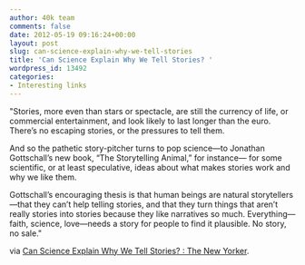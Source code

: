 ```yaml
---
author: 40k team
comments: false
date: 2012-05-19 09:16:24+00:00
layout: post
slug: can-science-explain-why-we-tell-stories
title: 'Can Science Explain Why We Tell Stories? '
wordpress_id: 13492
categories:
- Interesting links
---
```


"Stories, more even than stars or spectacle, are still the currency of life, or commercial entertainment, and look likely to last longer than the euro. There’s no escaping stories, or the pressures to tell them.

And so the pathetic story-pitcher turns to pop science—to Jonathan Gottschall’s new book, “The Storytelling Animal,” for instance— for some scientific, or at least speculative, ideas about what makes stories work and why we like them.

Gottschall’s encouraging thesis is that human beings are natural storytellers—that they can’t help telling stories, and that they turn things that aren’t really stories into stories because they like narratives so much. Everything—faith, science, love—needs a story for people to find it plausible. No story, no sale."

via [Can Science Explain Why We Tell Stories? : The New Yorker](http://www.newyorker.com/online/blogs/books/2012/05/can-science-explain-why-we-tell-stories.html?printable=true).

